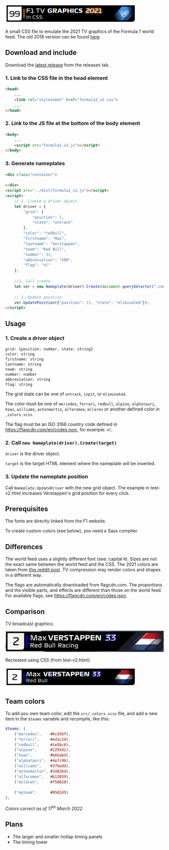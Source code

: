![F1 TV graphics in CSS](images/header-v2021.png)

A small CSS file to emulate the 2021 TV graphics of the Formula 1 world feed. The old 2018 version can be found [here](https://github.com/bodzaital/f1-graphics-css/tree/v2018)

## Download and include

Download the [latest release](https://github.com/bodzaital/f1-graphics-css/releases) from the releases tab.

### **1. Link to the CSS file in the head element**

```html
<head>
	...
	<link rel="stylesheet" href="formula1_v2.css">
	...
</head>
```

### **2. Link to the JS file at the bottom of the body element**

```html
<body>
	...
	<script src="formula1_v2.js"></script>
</body>
```

### **3. Generate nameplates**

```html
<div class="container">

</div>
<script src="../dist/formula1_v2.js"></script>
<script>
	// 1. Create a driver object.
	let driver = {
		"grid": {
			"position": 1,
			"state": "ontrack"
		},
		"color": "redbull",
		"firstname": "Max",
		"lastname": "Verstappen",
		"team": "Red Bull",
		"number": 33,
		"abbreviation": "VER",
		"flag": "nl"
	};

	//2. Call create.
	let ver = new Nameplate(driver).Create(document.querySelector(".container"));
	
	// 3. Update position.
	ver.UpdatePosition({"position": 11, "state": "eliminated"});
</script>
```

## Usage

### **1. Create a driver object**

```
grid: {position: number, state: string}
color: string
firstname: string
lastname: string
team: string
number: number
abbreviation: string
flag: string
```

The grid state can be one of `ontrack`, `inpit`, or `eliminated`.

The color must be one of `mercedes`, `ferrari`, `redbull`, `alpine`, `alphatauri`, `haas`, `williams`, `astonmartin`, `alfaromeo`, `mclaren` or another defined color in `_colors.scss`.

The flag must be an ISO 3166 country code defined in https://flagcdn.com/en/codes.json, for example: `nl`.

### **2. Call `new Nameplate(driver).Create(target)`**

`driver` is the driver object.

`target` is the target HTML element where the nameplate will be inserted.

### **3. Update the nameplate position**

Call `Nameplate.UpdateDriver` with the new grid object. The example in test-v2.html increases Verstappen's grid position for every click.

## Prerequisites

The fonts are directly linked from the F1 website.

To create custom colors (see below), you need a Sass compiler.

## Differences

The world feed uses a slightly different font (see: capital `M`). Sizes are not the exact same between the world feed and the CSS. The 2021 colors are taken from [this reddit post](https://www.reddit.com/r/formula1/comments/m18iwo/new_team_colors_again_from_formula1com_compared/). TV compression may render colors and shapes in a different way.

The flags are automatically downloaded from flagcdn.com. The proportions and the visible parts, and effects are different than those on the world feed. For available flags, see https://flagcdn.com/en/codes.json.

## Comparison

TV broadcast graphics:

![Captured TV broadcast graphics.](images/screenshot-tv-v2021.png)

Recreated using CSS (from test-v2.html):

![Recreated TV graphics.](images/screenshot-v2021.png)

## Team colors

To add you own team color, edit the `src/_colors.scss` file, and add a new item in the `$teams` variable and recompile, like this:

```scss
$teams: (
	("mercedes",	#6cd3bf),
	("ferrari",		#ed1c24),
	("redbull",		#1e5bc6),
	("alpine",		#2293d1),
	("haas",		#b6babd),
	("alphatauri",	#4e7c9b),
	("williams",	#37bedd),
	("astonmartin",	#2d826d),
	("alfaromeo",	#b12039),
	("mclaren",		#f58020),

	("myteam",      #950245)
);
```

*Colors correct as of 17<sup>th</sup> March 2022.*

## Plans

- The larger and smaller hotlap timing panels
- The timing tower